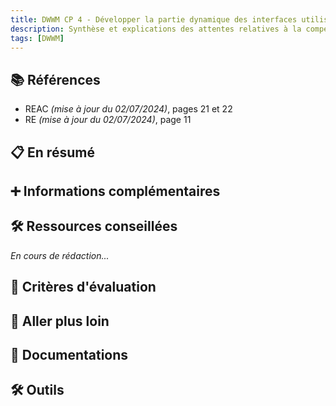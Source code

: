 ```yaml
---
title: DWWM CP 4 - Développer la partie dynamique des interfaces utilisateur web ou web mobile
description: Synthèse et explications des attentes relatives à la compétence professionnelle 4 du titre professionnel DWWM (01280m04).
tags: [DWWM]
---
```


## 📚 Références

- REAC _(mise à jour du 02/07/2024)_, pages 21 et 22
- RE _(mise à jour du 02/07/2024)_, page 11

## 📋 En résumé

## ➕ Informations complémentaires

## 🛠️ Ressources conseillées

_En cours de rédaction..._

## 🎯 Critères d'évaluation

## 🤯 Aller plus loin

## 🧠 Documentations

## 🛠️ Outils
